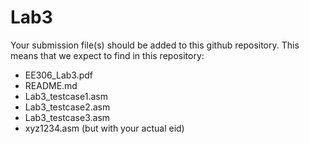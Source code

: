 # Lab3

Your submission file(s) should be added to this github repository.
This means that we expect to find in this repository:
 - EE306_Lab3.pdf
 - README.md
 - Lab3_testcase1.asm
 - Lab3_testcase2.asm
 - Lab3_testcase3.asm
 - xyz1234.asm (but with your actual eid)
